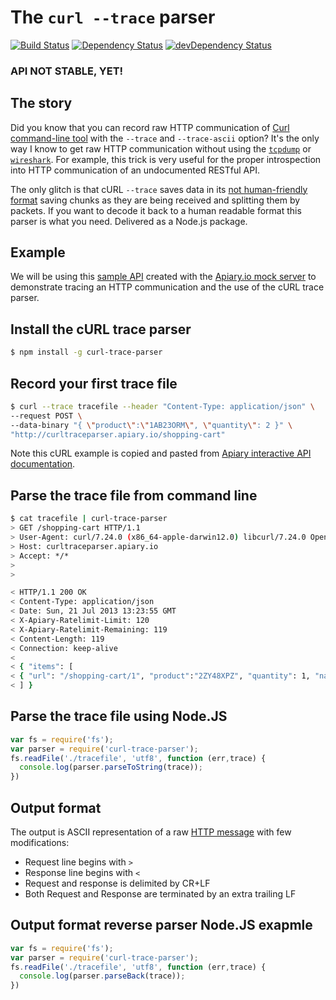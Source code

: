 # The `curl --trace` parser

[![Build Status](https://travis-ci.org/apiaryio/curl-trace-parser.png)](https://travis-ci.org/apiaryio/curl-trace-parser)
[![Dependency Status](https://david-dm.org/apiaryio/curl-trace-parser.png)](https://david-dm.org/apiaryio/curl-trace-parser)
[![devDependency Status](https://david-dm.org/apiaryio/curl-trace-parser/dev-status.png)](https://david-dm.org/apiaryio/curl-trace-parser#info=devDependencies)

### API NOT STABLE, YET!

## The story

Did you know that you can record raw HTTP communication of [Curl command-line tool](http://curl.haxx.se/docs/manpage.html) with the `--trace` and `--trace-ascii` option? It's the only way I know to get raw HTTP communication without using the [`tcpdump`](http://www.tcpdump.org/) or [`wireshark`](http://www.wireshark.org/). 
For example, this trick is very useful for the proper introspection into HTTP communication of an undocumented RESTful API.

The only glitch is that cURL `--trace` saves data in its [not human-friendly format][gist] saving chunks as they are being received and splitting them by packets. If you want to decode it back to a human readable format this parser is what you need. Delivered as a Node.js package. 

[gist]: https://gist.github.com/netmilk/6048533

## Example

We will be using this [sample API][apiarydoc] created with the [Apiary.io mock server](http://apiary.io) to demonstrate tracing an HTTP communication and the use of the cURL trace parser.

[apiarydoc]: http://docs.curltraceparser.apiary.io/

## Install the cURL trace parser

```bash
$ npm install -g curl-trace-parser
```

## Record your first trace file
    
```bash
$ curl --trace tracefile --header "Content-Type: application/json" \
--request POST \
--data-binary "{ \"product\":\"1AB23ORM\", \"quantity\": 2 }" \
"http://curltraceparser.apiary.io/shopping-cart"
```

Note this cURL example is copied and pasted from [Apiary interactive API documentation][example].

[example]: http://docs.curltraceparser.apiary.io/#get-%2Fshopping-cart

## Parse the trace file from command line

```bash
$ cat tracefile | curl-trace-parser
> GET /shopping-cart HTTP/1.1
> User-Agent: curl/7.24.0 (x86_64-apple-darwin12.0) libcurl/7.24.0 OpenSSL/0.9.8x zlib/1.2.5
> Host: curltraceparser.apiary.io
> Accept: */*
> 
>

< HTTP/1.1 200 OK
< Content-Type: application/json
< Date: Sun, 21 Jul 2013 13:23:55 GMT
< X-Apiary-Ratelimit-Limit: 120
< X-Apiary-Ratelimit-Remaining: 119
< Content-Length: 119
< Connection: keep-alive
<
< { "items": [
< { "url": "/shopping-cart/1", "product":"2ZY48XPZ", "quantity": 1, "name": "New socks", "price": 1.25 }
< ] }
```

## Parse the trace file using Node.JS

```javascript
var fs = require('fs');
var parser = require('curl-trace-parser');
fs.readFile('./tracefile', 'utf8', function (err,trace) {
  console.log(parser.parseToString(trace));
})
```

## Output format

The output is ASCII representation of a raw [HTTP message][message] with few modifications:

- Request line begins with `> `
- Response line begins with `< `
- Request and response is delimited by CR+LF
- Both Request and Response are terminated by an extra trailing LF

## Output format reverse parser Node.JS exapmle

```javascript
var fs = require('fs');
var parser = require('curl-trace-parser');
fs.readFile('./tracefile', 'utf8', function (err,trace) {
  console.log(parser.parseBack(trace));
})
```

[message]: http://www.w3.org/Protocols/rfc2616/rfc2616-sec4.html

